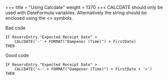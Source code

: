 +++
title = "Using Calcdate"
weight = 1370
+++
CALCDATE should only be used with DateFormula variables. Alternatively the string should be enclosed using the <> symbols.

Bad code

    IF ReservEntry."Expected Receipt Date" >
        CALCDATE('-' + FORMAT("Dampener (Time)") + FirstDate)
    THEN

Good code

    IF ReservEntry."Expected Receipt Date" >  
        CALCDATE('<-' + FORMAT("Dampener (Time)") + FirstDate + '>')  
    THEN
